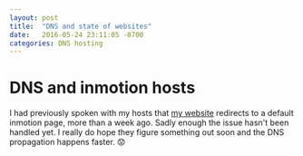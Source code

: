 ```yaml
---
layout: post
title:  "DNS and state of websites"
date:   2016-05-24 23:11:05 -0700
categories: DNS hosting
---
```

# DNS and inmotion hosts

I had previously spoken with my hosts that [my website](http://vgvenkataraman.com) redirects to a default inmotion page, more than a week ago.
Sadly enough the issue hasn't been handled yet. I really do hope they figure something out soon and the DNS propagation happens faster. :worried:

